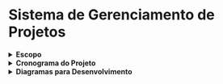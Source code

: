 # Sistema de Gerenciamento de Projetos

<details>
  <summary><strong>Escopo</strong></summary>

### Descrição Geral
Será desenvolvido um sistema para o gerenciamento de projetos, onde cada usuário logado terá a possibilidade de entrar ou criar sua própria equipe. As equipes terão um número máximo de membros definido pelo usuário criador (gerente). Cada equipe poderá ter um ou mais projetos criados pelo usuário criador (gerente). Usuários comuns poderão se candidatar aos projetos mediante aprovação do usuário criador (gerente), que será responsável por atribuir tarefas a cada usuário comum.

### Objetivos Gerais
- Facilitar a organização e divisão de equipes.
- Acompanhar o progresso dos projetos.
- Atribuir de forma simples e clara as tarefas a cada usuário relacionado ao projeto.
- Facilitar o contato entre equipes.

### Metas SMART

**Específicas:**
- Desenvolver um sistema de cadastro e autenticação de usuários.
- Desenvolver hierarquia para usuários: 
  - Usuário comum;
  - Gerente;
  - Admin.
- Garantir a segurança dos dados e integridade das funcionalidades.
- Permitir a criação e o gerenciamento de equipes e tarefas.

**Mensuráveis:**
- Atingir 1000 usuários simultâneos sem perda de desempenho.
- Cada usuário deve receber até 3 tarefas por vez.

**Atingíveis:**
- Criar hierarquia entre usuários.
- Garantir que os usuários acessem as tarefas atribuídas a eles.
- Garantir a realização do cadastro e login para os usuários.
- Realizar CRUD (Create, Read, Update, Delete) direcionado às tarefas.
- Criar equipes e projetos.

**Relevante:**
- Facilitar o contato entre equipes.
- Distribuir de forma organizada as tarefas.

**Temporal:**
- Deve ser concluído em 1 mês.
- Reuniões periódicas.

### Recursos
- **Linguagem de Programação:** PHP
- **Framework:** Laravel
- **Banco de Dados:** PostgreSQL
- **Design de Interfaces:** Figma
- **IDE para Desenvolvimento:** VSCode
- **Documentação:** README (GitHub)
- **Controle de Versão:** GitHub

### Recursos Humanos
- **Desenvolvedores Backend Pleno:** 2 
- **Desenvolvedores Backend Junior:** 1 
- **Desenvolvedores Frontend Pleno:** 1
- **Desenvolvedor Banco de Dados Pleno:** 1
- **Estagiario:** 1

### Análise de Riscos

**Riscos e Soluções:**
1. **Falta de Comunicação:**
   - Solução: Reuniões semanais para verificação de progresso.
2. **Quedas de Energia:**
   - Solução: Contatar o provedor e utilizar notebooks.
3. **Oscilação de Internet:**
   - Solução: Contatar o provedor.
4. **Atraso nas Entregas:**
   - Solução: Verificar com a equipe as possíveis causas, atualizar o cronograma e resolver problemas.
5. **Instabilidade na Utilização de Recursos:**
   - Solução: Utilizar recursos alternativos, e.g., se Figma cair, usar Canva; se VSCode cair, usar Eclipse ou Codespace.
6. **Adversidade com Membros da Equipe:**
   - Solução: Distribuir atividades para outros integrantes da equipe e atualizar o cronograma conforme necessário.

</details>

<details>
  <summary><strong>Cronograma do Projeto</strong></summary>

### Semana 1: Planejamento e Preparação
- **Dia 1-2:** Reunião de Kickoff
  - Definir objetivos e alinhar expectativas.
  - Revisar escopo e metas SMART.
  - Dividir tarefas e responsabilidades.
  
- **Dia 3-4:** Análise de Requisitos
  - Recolher e documentar requisitos detalhados.
  - Definir funcionalidades e prioridades.
  
- **Dia 5:** Planejamento do Projeto
  - Criar um plano de trabalho detalhado.
  - Estabelecer cronograma e marcos.
  
- **Dia 6-7:** Preparação do Ambiente
  - Configurar ferramentas de desenvolvimento (VSCode, GitHub).
  - Configurar o banco de dados PostgreSQL e o ambiente Laravel.

### Semana 2: Design e Protótipos
- **Dia 8-10:** Design de Interface
  - Criar wireframes e protótipos no Figma.
  - Revisar e aprovar designs com a equipe.

- **Dia 11-12:** Definição da Arquitetura do Sistema
  - Definir estrutura de banco de dados.
  - Planejar a arquitetura de backend e frontend.

- **Dia 13-14:** Revisão e Ajustes
  - Revisar protótipos e arquitetura.
  - Fazer ajustes necessários com base no feedback.

### Semana 3: Desenvolvimento
- **Dia 15-17:** Desenvolvimento de Funcionalidades Básicas
  - Implementar autenticação de usuários e hierarquia (comum, gerente, admin).
  - Criar CRUD para equipes e projetos.

- **Dia 18-19:** Desenvolvimento de Funcionalidades Avançadas
  - Implementar gerenciamento de tarefas e atribuição.
  - Desenvolver interface de usuário para visualização e gerenciamento de projetos.

- **Dia 20-21:** Integração e Testes Iniciais
  - Integrar front-end e back-end.
  - Realizar testes iniciais de funcionalidades.

### Semana 4: Testes, Ajustes e Lançamento
- **Dia 22-24:** Testes e Depuração
  - Realizar testes de usabilidade e correção de bugs.
  - Validar funcionalidades e desempenho.

- **Dia 25-26:** Revisão Final e Documentação
  - Completar documentação (README no GitHub).
  - Preparar tutoriais e material de apoio.

- **Dia 27-28:** Preparação para Lançamento
  - Revisar e ajustar o cronograma de lançamento.
  - Configurar servidores e ambiente de produção.

- **Dia 29-30:** Lançamento e Feedback
  - Lançar o sistema para os usuários.
  - Coletar feedback inicial e resolver quaisquer problemas críticos.

</details>

<details>
  <summary><strong>Diagramas para Desenvolvimento</strong></summary>

### Diagrama de Classe:
![Diagrama de Classe](GerenciaProjetos/diagrams/Diagrama_classe.png)

### Diagrama de Uso:
![Diagrama de Uso](GerenciaProjetos/diagrams/Diagrama_uso.png)

### Diagrama de Fluxo:
![Diagrama de Fluxo](GerenciaProjetos/diagrams/Diagrama_fluxo_1.png)
![Diagrama de Fluxo](GerenciaProjetos/diagrams/Diagrama_fluxo_2.png)

</details>
